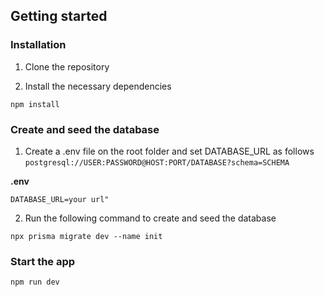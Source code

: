 ## Getting started

### Installation

1. Clone the repository

2. Install the necessary dependencies

 ```npm install ``` 


### Create and seed the database
 
1. Create a .env file on the root folder and set DATABASE_URL as follows `postgresql://USER:PASSWORD@HOST:PORT/DATABASE?schema=SCHEMA`

**.env**

```DATABASE_URL=your url" ```

2. Run the following command to create and seed the database

```npx prisma migrate dev --name init ```

### Start the app

``` npm run dev ```









## 
